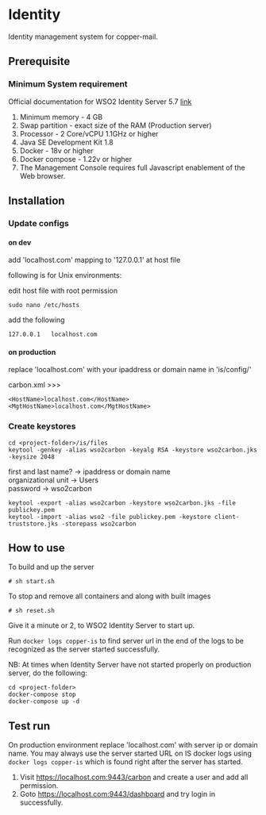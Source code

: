 # Identity
Identity management system for copper-mail.

## Prerequisite

### Minimum System requirement

Official documentation for WSO2 Identity Server 5.7 [link](https://docs.wso2.com/display/IS570/Installation+Prerequisites)

1. Minimum memory - 4 GB
2. Swap partition - exact size of the RAM (Production server)
3. Processor - 2 Core/vCPU 1.1GHz or higher
4. Java SE Development Kit 1.8
5. Docker - 18v or higher
6. Docker compose - 1.22v or higher 
7. The Management Console requires full Javascript enablement of the Web browser.


## Installation

### Update configs

#### on dev

add 'localhost.com' mapping to '127.0.0.1' at host file

following is for Unix environments:

edit host file with root permission
```
sudo nano /etc/hosts
```
add the following 
```
127.0.0.1   localhost.com
```

#### on production

replace 'localhost.com' with your ipaddress or domain name in 'is/config/'

carbon.xml >>>
```
<HostName>localhost.com</HostName>
<MgtHostName>localhost.com</MgtHostName>
```

### Create keystores

```
cd <project-folder>/is/files 
keytool -genkey -alias wso2carbon -keyalg RSA -keystore wso2carbon.jks -keysize 2048
```
first and last name? -> ipaddress or domain name  
organizational unit -> Users  
password -> wso2carbon 


```
keytool -export -alias wso2carbon -keystore wso2carbon.jks -file publickey.pem
keytool -import -alias wso2 -file publickey.pem -keystore client-truststore.jks -storepass wso2carbon
```


## How to use

To build and up the server
```
# sh start.sh
```

To stop and remove all containers and along with built images
```
# sh reset.sh
```

Give it a minute or 2, to WSO2 Identity Server to start up.

Run `docker logs copper-is` to find server url in the end of the logs to be recognized as the server started successfully.

NB: At times when Identity Server have not started properly on production server, do the following:
```
cd <project-folder>
docker-compose stop
docker-compose up -d
```


## Test run

On production environment replace 'localhost.com' with server ip or domain name. You may always use the server started URL on IS docker logs using `docker logs copper-is` which is found right after the server has started.

1) Visit https://localhost.com:9443/carbon and create a user and add all permission.
2) Goto https://localhost.com:9443/dashboard and try login in successfully.